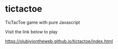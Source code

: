 # tictactoe
TicTacToe game with pure Javascript

Visit the link below to play

https://olubiyiontheweb.github.io/tictactoe/index.html